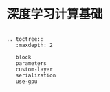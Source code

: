 # 深度学习计算基础

```eval_rst

.. toctree::
   :maxdepth: 2

   block
   parameters
   custom-layer
   serialization
   use-gpu

```
